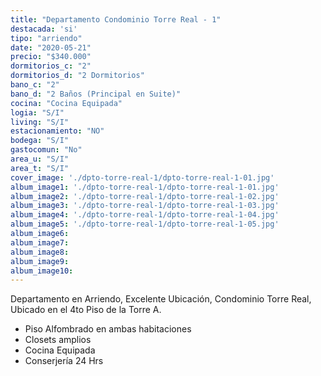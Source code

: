 ```yaml
---
title: "Departamento Condominio Torre Real - 1"
destacada: 'si'
tipo: "arriendo"
date: "2020-05-21"
precio: "$340.000"
dormitorios_c: "2"
dormitorios_d: "2 Dormitorios"
bano_c: "2"
bano_d: "2 Baños (Principal en Suite)"
cocina: "Cocina Equipada"
logia: "S/I"
living: "S/I"
estacionamiento: "NO"
bodega: "S/I"
gastocomun: "No"
area_u: "S/I"
area_t: "S/I"
cover_image: './dpto-torre-real-1/dpto-torre-real-1-01.jpg'
album_image1: './dpto-torre-real-1/dpto-torre-real-1-01.jpg'
album_image2: './dpto-torre-real-1/dpto-torre-real-1-02.jpg'
album_image3: './dpto-torre-real-1/dpto-torre-real-1-03.jpg'
album_image4: './dpto-torre-real-1/dpto-torre-real-1-04.jpg'
album_image5: './dpto-torre-real-1/dpto-torre-real-1-05.jpg'
album_image6: 
album_image7: 
album_image8: 
album_image9: 
album_image10: 
---
```


Departamento en Arriendo, Excelente Ubicación, Condominio Torre Real, Ubicado en el 4to Piso de la Torre A.

* Piso Alfombrado en ambas habitaciones
* Closets amplios
* Cocina Equipada
* Conserjería 24 Hrs




